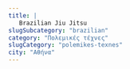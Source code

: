```yaml
---
title: |
   Brazilian Jiu Jitsu
slugSubcategory: "brazilian"
category: "Πολεμικές τέχνες"
slugCategory: "polemikes-texnes"
city: "Αθήνα"
---
```


